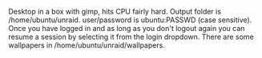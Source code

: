 Desktop in a box with gimp, hits CPU fairly hard.
Output folder is /home/ubuntu/unraid. user/password is ubuntu:PASSWD (case sensitive).
Once you have logged in and as long as you don't logout again you can resume a session by selecting it from the login dropdown.
There are some wallpapers in /home/ubuntu/unraid/wallpapers.
